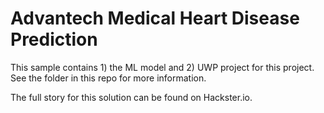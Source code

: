 # Advantech Medical Heart Disease Prediction

This sample contains 1) the ML model and 2) UWP project for this project. See the folder in this repo for more information. 

The full story for this solution can be found on Hackster.io.